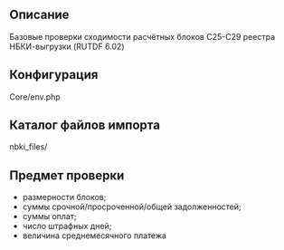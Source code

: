 ## Описание
Базовые проверки сходимости расчётных блоков С25-С29 реестра НБКИ-выгрузки (RUTDF 6.02)<br>

## Конфигурация
Core/env.php

## Каталог файлов импорта
nbki_files/

## Предмет проверки
* размерности блоков;
* суммы срочной/просроченной/общей задолженностей;
* суммы оплат;
* число штрафных дней;
* величина среднемесячного платежа
